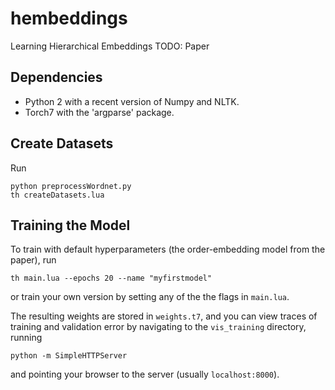 # hembeddings
Learning Hierarchical Embeddings TODO: Paper

## Dependencies
- Python 2 with a recent version of Numpy and NLTK.
- Torch7 with the 'argparse' package.


## Create Datasets
Run
```
python preprocessWordnet.py
th createDatasets.lua
```

## Training the Model
To train with default hyperparameters (the order-embedding model from the paper), run
```
th main.lua --epochs 20 --name "myfirstmodel"
```

or train your own version by setting any of the the flags in `main.lua`.

The resulting weights are stored in `weights.t7`, and you can view traces of training
and validation error by navigating to the `vis_training` directory, running

```
python -m SimpleHTTPServer
```
and pointing your browser to the server (usually `localhost:8000`).
